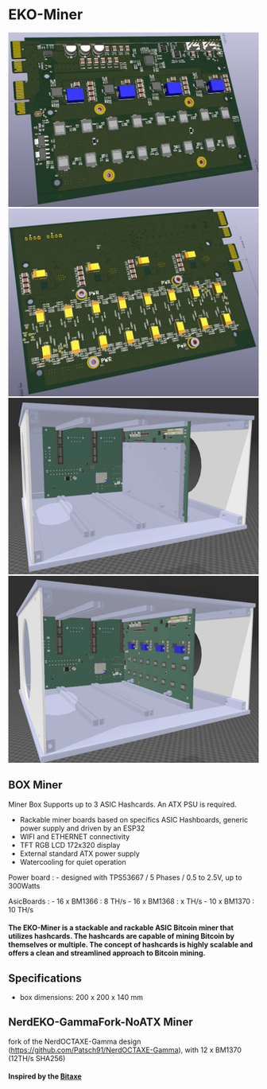 # EKO-Miner
![hashcard](https://github.com/phil31/EKO-Miner/blob/main/images/hashcard1.jpg)
![hashcard](https://github.com/phil31/EKO-Miner/blob/main/images/hashcard2.jpg)
![hashcard](https://github.com/phil31/EKO-Miner/blob/main/images/3D_EKO_Miner_Wheatsink_V1.jpg)
![hashcard](https://github.com/phil31/EKO-Miner/blob/main/images/3D_EKO_Miner_WOheatsink_V1.jpg)

## BOX Miner

Miner Box Supports up to 3 ASIC Hashcards. An ATX PSU is required.

- Rackable miner boards based on specifics ASIC Hashboards, generic power supply and driven by an ESP32
- WIFI and ETHERNET connectivity
- TFT RGB LCD 172x320 display
- External standard ATX power supply
- Watercooling for quiet operation

Power board : 
	- designed with TPS53667 / 5 Phases / 0.5 to 2.5V, up to 300Watts

AsicBoards : 
	- 16 x BM1366 : 8 TH/s
	- 16 x BM1368 : x TH/s
	- 10 x BM1370 : 10 TH/s
	
	
#### The EKO-Miner is a stackable and rackable ASIC Bitcoin miner that utilizes hashcards. The hashcards are capable of mining Bitcoin by themselves or multiple. The concept of hashcards is highly scalable and offers a clean and streamlined approach to Bitcoin mining.

## Specifications

- box dimensions: 200 x 200 x 140 mm


## NerdEKO-GammaFork-NoATX Miner
fork of the NerdOCTAXE-Gamma design (https://github.com/Patsch91/NerdOCTAXE-Gamma), with 12 x BM1370 (12TH/s SHA256)


#### Inspired by the [Bitaxe](https://github.com/skot/bitaxe)
